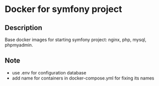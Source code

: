 # Docker for symfony project

## Description
Base docker images for starting symfony project: nginx, php, mysql, phpmyadmin. 

## Note
 - use .env for configuration database
 - add name for containers in docker-compose.yml for fixing its names